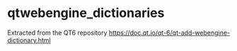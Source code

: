 # qtwebengine_dictionaries
 
Extracted from the QT6 repository
https://doc.qt.io/qt-6/qt-add-webengine-dictionary.html